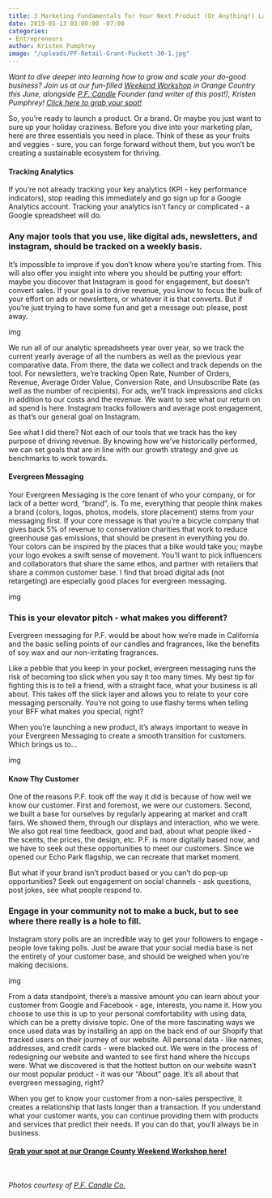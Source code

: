 ```yaml
---
title: 3 Marketing Fundamentals for Your Next Product (Or Anything!) Launch
date: 2019-05-13 03:00:00 -07:00
categories:
- Entrepreneurs
author: Kristen Pumphrey
image: "/uploads/PF-Retail-Grant-Puckett-30-1.jpg"
---
```


_Want to dive deeper into learning how to grow and scale your do-good business? Join us at our fun-filled [Weekend Workshop](https://www.universe.com/events/weekend-workshop-tickets-fullerton-WKN270) in Orange Country this June, alongside [P.F. Candle](https://pfcandleco.com/) Founder (and writer of this post!), Kristen Pumphrey! [Click here to grab your spot!](https://www.universe.com/events/weekend-workshop-tickets-fullerton-WKN270)_

So, you’re ready to launch a product. Or a brand. Or maybe you just want to sure up your holiday craziness. Before you dive into your marketing plan, here are three essentials you need in place. Think of these as your fruits and veggies - sure, you can forge forward without them, but you won’t be creating a sustainable ecosystem for thriving.

#### Tracking Analytics

If you’re not already tracking your key analytics (KPI - key performance indicators), stop reading this immediately and go sign up for a Google Analytics account. Tracking your analytics isn’t fancy or complicated - a Google spreadsheet will do. 

### Any major tools that you use, like digital ads, newsletters, and instagram, should be tracked on a weekly basis. 

It’s impossible to improve if you don’t know where you’re starting from. This will also offer you insight into where you should be putting your effort: maybe you discover that Instagram is good for engagement, but doesn’t convert sales. If your goal is to drive revenue, you know to focus the bulk of your effort on ads or newsletters, or whatever it is that converts. But if you’re just trying to have some fun and get a message out: please, post away.

img

We run all of our analytic spreadsheets year over year, so we track the current yearly average of all the numbers as well as the previous year comparative data. From there, the data we collect and track depends on the tool. For newsletters, we’re tracking Open Rate, Number of Orders, Revenue, Average Order Value, Conversion Rate, and Unsubscribe Rate (as well as the number of recipients). For ads, we’ll track impressions and clicks in addition to our costs and the revenue. We want to see what our return on ad spend is here. Instagram tracks followers and average post engagement, as that’s our general goal on Instagram.

See what I did there? Not each of our tools that we track has the key purpose of driving revenue. By knowing how we’ve historically performed, we can set goals that are in line with our growth strategy and give us benchmarks to work towards.

#### Evergreen Messaging

Your Evergreen Messaging is the core tenant of who your company, or for lack of a better word, “brand”, is. To me, everything that people think makes a brand (colors, logos, photos, models, store placement) stems from your messaging first. If your core message is that you’re a bicycle company that gives back 5% of revenue to conservation charities that work to reduce greenhouse gas emissions, that should be present in everything you do. Your colors can be inspired by the places that a bike would take you; maybe your logo evokes a swift sense of movement. You’ll want to pick influencers and collaborators that share the same ethos, and partner with retailers that share a common customer base. I find that broad digital ads (not retargeting) are especially good places for evergreen messaging. 

img

### This is your elevator pitch - what makes you different?

Evergreen messaging for P.F. would be about how we’re made in California and the basic selling points of our candles and fragrances, like the benefits of soy wax and our non-irritating fragrances.

Like a pebble that you keep in your pocket, evergreen messaging runs the risk of becoming too slick when you say it too many times. My best tip for fighting this is to tell a friend, with a straight face, what your business is all about. This takes off the slick layer and allows you to relate to your core messaging personally. You’re not going to use flashy terms when telling your BFF what makes you special, right?

When you’re launching a new product, it’s always important to weave in your Evergreen Messaging to create a smooth transition for customers. Which brings us to…

img

#### Know Thy Customer

One of the reasons P.F. took off the way it did is because of how well we know our customer. First and foremost, we were our customers. Second, we built a base for ourselves by regularly appearing at market and craft fairs. We showed them, through our displays and interaction, who we were. We also got real time feedback, good and bad, about what people liked - the scents, the prices, the design, etc. P.F. is more digitally based now, and we have to seek out these opportunities to meet our customers. Since we opened our Echo Park flagship, we can recreate that market moment. 

But what if your brand isn’t product based or you can’t do pop-up opportunities? Seek out engagement on social channels - ask questions, post jokes, see what people respond to. 

### Engage in your community not to make a buck, but to see where there really is a hole to fill. 

Instagram story polls are an incredible way to get your followers to engage - people love taking polls. Just be aware that your social media base is not the entirety of your customer base, and should be weighed when you’re making decisions.

img

From a data standpoint, there’s a massive amount you can learn about your customer from Google and Facebook - age, interests, you name it. How you choose to use this is up to your personal comfortability with using data, which can be a pretty divisive topic. One of the more fascinating ways we once used data was by installing an app on the back end of our Shopify that tracked users on their journey of our website. All personal data - like names, addresses, and credit cards - were blacked out. We were in the process of redesigning our website and wanted to see first hand where the hiccups were. What we discovered is that the hottest button on our website wasn’t our most popular product - it was our “About” page. It’s all about that evergreen messaging, right?

When you get to know your customer from a non-sales perspective, it creates a relationship that lasts longer than a transaction. If you understand what your customer wants, you can continue providing them with products and services that predict their needs. If you can do that, you’ll always be in business.

#### [Grab your spot at our Orange County Weekend Workshop here!](https://www.universe.com/events/weekend-workshop-tickets-fullerton-WKN270)

<br>

_Photos courtesy of [P.F. Candle Co.](https://pfcandleco.com/)_